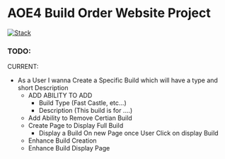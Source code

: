 # AOE4 Build Order Website Project

[![Stack](https://skills.thijs.gg/icons?i=nextjs,ts,prisma,postgres,tailwind&theme=dark)](https://skills.thijs.gg)
### TODO:

CURRENT: 

- As a User I wanna Create a Specific Build which will have a type and short Description
    - ADD ABILITY TO ADD 
        - Build Type (Fast Castle, etc...)
        - Description  (This build is for ....)
    - Add Ability to Remove Certian Build
    - Create Page to Display Full Build
        - Display a Build On new Page once User Click on display Build
    - Enhance Build Creation
    - Enhance Build Display Page